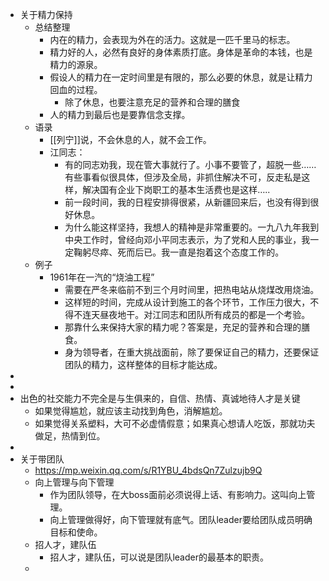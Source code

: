 - 关于精力保持
	- 总结整理
		- 内在的精力，会表现为外在的活力。这就是一匹千里马的标志。
		- 精力好的人，必然有良好的身体素质打底。身体是革命的本钱，也是精力的源泉。
		- 假设人的精力在一定时间里是有限的，那么必要的休息，就是让精力回血的过程。
			- 除了休息，也要注意充足的营养和合理的膳食
		- 人的精力到最后也是要靠信念支撑。
	- 语录
		- [[列宁]]说，不会休息的人，就不会工作。
		- 江同志：
			- 有的同志劝我，现在管大事就行了。小事不要管了，超脱一些……有些事看似很具体，但涉及全局，非抓住解决不可，反走私是这样，解决国有企业下岗职工的基本生活费也是这样…..
			- 前一段时间，我的日程安排得很紧，从新疆回来后，也没有得到很好休息。
			- 为什么能这样坚持，我想人的精神是非常重要的。一九八九年我到中央工作时，曾经向邓小平同志表示，为了党和人民的事业，我一定鞠躬尽瘁、死而后已。我一直是抱着这个态度工作的。
	- 例子
		- 1961年在一汽的“烧油工程”
			- 需要在严冬来临前不到三个月时间里，把热电站从烧煤改用烧油。
			- 这样短的时间，完成从设计到施工的各个环节，工作压力很大，不得不连天昼夜地干。对江同志和团队所有成员的都是一个考验。
			- 那靠什么来保持大家的精力呢？答案是，充足的营养和合理的膳食。
			- 身为领导者，在重大挑战面前，除了要保证自己的精力，还要保证团队的精力，这样整体的目标才能达成。
-
-
- 出色的社交能力不完全是与生俱来的，自信、热情、真诚地待人才是关键
	- 如果觉得尴尬，就应该主动找到角色，消解尴尬。
	- 如果觉得关系塑料，大可不必虚情假意；如果真心想请人吃饭，那就功夫做足，热情到位。
-
- 关于带团队
	- https://mp.weixin.qq.com/s/R1YBU_4bdsQn7Zulzujb9Q
	- 向上管理与向下管理
		- 作为团队领导，在大boss面前必须说得上话、有影响力。这叫向上管理。
		- 向上管理做得好，向下管理就有底气。团队leader要给团队成员明确目标和使命。
	- 招人才，建队伍
		- 招人才，建队伍，可以说是团队leader的最基本的职责。
	-